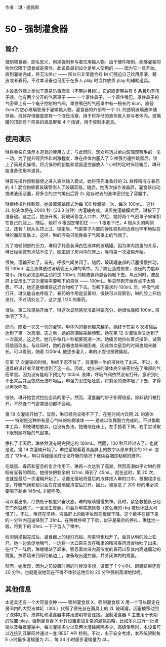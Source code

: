 作者：琳 · 缇佩斯

# 50 - 强制灌食器
## 简介
强制喂食器，顾名思义，用来强制参与者饮用输入物。由于硬件限制，能够灌输的物体仅限于流食或是液体。此设备最初设计是单人使用的 —— 因为它一旦开始，直到灌输完成，将无法终止 —— 所以它非常适合抖 M 们强迫自己饮用尿液、精液或者春药。不过本设备也可用于在多人 play 时当作放置 play 的辅助道具。

本设备外观上类似于简易防毒面具（不带护目镜）。它的固定带共有 6 条且均有电子锁。他有两个分开的气密罩子 —— 一个罩住鼻子，一个罩住嘴巴。罩住鼻子的气密罩上有一个电子控制的气阀。罩住嘴巴的气密罩中有一根长约 6cm，直径 3cm 的空心玻璃管用于灌输输入物。灌食器的外部有一个 2L 的透明玻璃液体储存器。液体存储器底部有一个液压活塞，用于将存储的液体推入参与者体内。玻璃罐的顶部有个简易的液晶屏和 4 个按键，用于控制本道具。

## 使用演示
琳将会亲自演示本道具的使用方式，与此同时，观众将透过单向玻璃观察琳的一举一动。为了提升观赏性和刺激程度，琳在往体内塞入了 5 枚强力遥控跳蛋后，锁上了简易贞操带。将贞操带的钥匙和跳蛋遥控器放入 1 小时的定时保险箱后，琳开始准备使用本道具。

琳首先操作控制器使之进入液体输入模式。她将预先准备好的 2L 鲜榨精液与春药的 4:1 混合物顺着玻璃管倒入了玻璃容器。随后，她再次操作液晶屏，灌食器自动推进液压活塞，将多余的空气排出后将 2L 刚存进去的液体密封在了容器中。

琳继续操作控制器。她设置灌输模式为每 100 秒灌输一次，每次 100mL，这样 2L 的液体将在 2000 秒（33.3 分钟）内灌输完成。设置完灌输模式后，琳按下了准备键。这之后，她张开嘴，将玻璃管含入口中，然后，她将两个气密罩子牢牢扣在自己的脸上。随后，她将 6 根固定带扣住 —— 1 根走下巴，4 根从头的两侧过，还有 1 根从头顶上过。锁定后，气密罩子内置的弹性机构将边缘也牢牢地贴在琳的面部皮肤上。这样，琳的呼吸只能靠鼻子气密罩上的气阀了。

为了减轻颈部的压力，琳用手托着装满白色液体的玻璃罐。因为体内跳蛋的关系，琳已经稍微有点站不住了。她坐到了房间中的床上，等待第一次灌输开始。

很快，灌输开始了。首先，呼吸气阀关闭了。随后，玻璃罐底部的活塞慢慢推动，将 100mL 混合液体透过玻璃管压入琳的嘴中。为了防止造成伤害，液压的力度非常小。所以必须由琳主动将这 100mL 的精液春药混合物咽下去。与此同时，液晶屏上显示出了这次灌输需要咽下的液体 —— 100mL。琳显然刚开始有点不太情愿。不过，她还是缓缓将这混合物咽了下去。当咽下需求的 100mL 后，呼吸气阀打开，琳又能自由呼吸了。春药的作用是显著的，很快可以观察到，琳的脸上开始发红。不过请别忘了，这才是 1/20 的春药。

很快，第二轮灌输开始了，琳这次显然感觉准备得要充分，她很快就把 100mL 液体咽了下去。

然而，随着一次又一次的灌输，琳体内的春药越来越多。她终于在第 8 次灌输后达到了第一次高潮。这之后，她的高潮越来越频繁。她在第 12 次灌输后又达到了一次高潮。这之后，她几乎每几十秒都要高潮一次。她痛苦地拉扯着贞操带，试图将跳蛋取出。与此同时，她的吞咽也越来越困难，因此每次窒息的时间也越来越长。可以看到，随着 1200mL 被逐步灌入，琳的小腹也微微隆起。

在第 17 次灌输的时候，琳终于忍不住了，将灌到一半的液体吐了出来。不过，本道具的设计者早就考虑到了这一点。因此，她出来的液体完全被密封在了嘴部的气密罩里。因为没有能咽下预定的 100mL 液体，呼吸气阀依然没有打开。意识到吐不出来后并且依然无法呼吸后，琳强力忍住呕吐感，将剩余的液体咽了下去，才得以再次呼吸。

很快，琳开始尝试拉扯面具的带子。然而，灌食器的带子扣得很紧。除非锁扣被打开，不然连个气密罩连动都不会动。

第 18 次灌输开始了。显然，琳已经完全喝不下了。在短时间内饮用 2L 的液体 —— 特别是这种带有恶心气味的粘稠液体 —— 是难以仅靠毅力完成的。不过借助本工具，即使琳想放弃，也没有办法。她蜷缩在床上，左手捂着下体，右手尝试取下限制她呼吸的气密罩。

挣扎了半天后，琳依然没有喝完预定的 100mL。然而，100 秒已经过去了。也就是说，第 19 次灌输开始了。琳绝望地看着液晶屏上的数字从原来剩余的 21mL 变成了 121mL。琳只得缓缓地在无法呼吸的情况下继续吞咽这粘稠的液体。

在跳蛋、春药和窒息的复合作用下，琳再一次达到了高潮。然而高潮似乎对琳的吞咽有显著的帮助。她很快把剩余的 121mL 降到了 45mL。就在这时，第 20 次，也就是最后一次灌输开始了。活塞无情地将最后的液体推入琳的口中。根据程序设定，呼吸气阀和锁只会在在玻璃罐清空后打开。因此，被窒息了 200 秒的琳必须要喝下剩余 145mL 才能呼吸。

可以看出来，尽快处于极度兴奋状态，琳的眼睛慢慢失神。此时，紧急救援队已经在门外就绪了。一旦发生昏厥，将会对琳实施抢救（这么棒的 rbq 被玩坏就太可惜了）。不过，琳还在坚持。液晶屏上的数字依然在缓缓下降。这个数字在接下来的一分钟内迅速降到了 31mL。在稍微停顿了下后，似乎是最后的挣扎，琳猛地一吸，将剩下的 31mL 一下子含入了嘴中。

检测到灌输完成后，灌食器上的绿灯亮起。拘束带也松开了。面具从琳的脸上松开。她一边急促地喘气，一边将一大口原先含在嘴里的精液春药混合物吐了出来。在吐了一阵后，琳缓缓站了起来。强忍着血液内高浓度的春药以及体内高速震动的跳蛋，扶着墙来到保险箱边上，准备取出遥控器，并关闭体内的跳蛋。

然而，她发现，因为之前设置时间的时候没多想，设置了 1 个小时。距离结束还有 20 分钟。也就是说她现在不得不体验这绝佳的 20 分钟强制高潮地狱呢。

## 其他信息
本道具还有一个大容量变种 —— 强制灌食器 X。强制灌食器 X 用一个可以固定在房间内的大型液体缸（30L）代替了原先装在面具上的 2L 玻璃罐。活塞被移动到了液体缸中。液体缸和灌食器本体用透明导管连接。强制灌食器 X 主要用于长期的放置 play。强制灌食器 X 允许设置更加复杂的灌输策略，比如多久进行一批灌输以及每批灌输中，每次灌输多少以及两次灌输间隔多少。高级使用时，本设备可以连接到互联网并通过一套 REST API 控制。不过，出于安全考虑，本系统限制每 8 小时最多灌输量为 2L，每 24 小时最多灌输量为 4L。